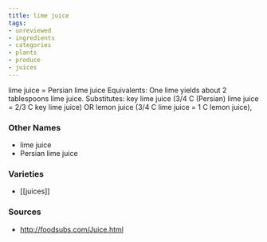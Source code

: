 ```yaml
---
title: lime juice
tags:
- unreviewed
- ingredients
- categories
- plants
- produce
- juices
---
```

lime juice = Persian lime juice Equivalents: One lime yields about 2 tablespoons lime juice. Substitutes: key lime juice (3/4 C (Persian) lime juice = 2/3 C key lime juice) OR lemon juice (3/4 C lime juice = 1 C lemon juice),

### Other Names

* lime juice
* Persian lime juice

### Varieties

* [[juices]]

### Sources
* http://foodsubs.com/Juice.html
